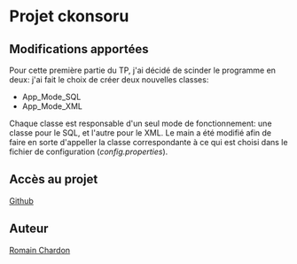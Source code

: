# Projet ckonsoru

## Modifications apportées
Pour cette première partie du TP, j'ai décidé de scinder le programme 
en deux: j'ai fait le choix de créer deux nouvelles classes:
* App_Mode_SQL
* App_Mode_XML

Chaque classe est responsable d'un seul mode de fonctionnement: une 
classe pour le SQL, et l'autre pour le XML. Le main a été modifié
afin de faire en sorte d'appeller la classe correspondante
à ce qui est choisi dans le fichier de configuration (*config.properties*).

## Accès au projet
[Github](https://github.com/RomainChardonCathoLille/tp_konsoru)

## Auteur
[Romain Chardon](https://github.com/elromanov)